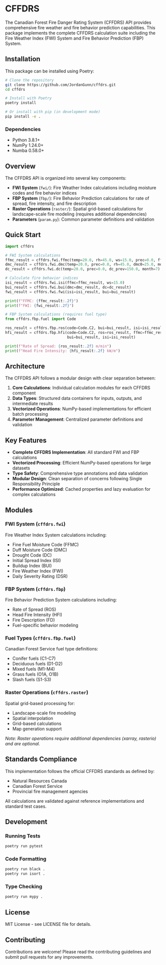 # CFFDRS

The Canadian Forest Fire Danger Rating System (CFFDRS) API provides comprehensive fire weather and fire behavior prediction capabilities. This package implements the complete CFFDRS calculation suite including the Fire Weather Index (FWI) System and Fire Behavior Prediction (FBP) System.

## Installation

This package can be installed using Poetry:

```bash
# Clone the repository
git clone https://github.com/JordanGunn/cffdrs.git
cd cffdrs

# Install with Poetry
poetry install

# Or install with pip (in development mode)
pip install -e .
```

### Dependencies

- Python 3.8.1+
- NumPy 1.24.0+
- Numba 0.58.0+

## Overview

The CFFDRS API is organized into several key components:

- **FWI System** (`fwi/`): Fire Weather Index calculations including moisture codes and fire behavior indices
- **FBP System** (`fbp/`): Fire Behavior Prediction calculations for rate of spread, fire intensity, and fire description
- **Raster Operations** (`raster/`): Spatial grid-based calculations for landscape-scale fire modeling (requires additional dependencies)
- **Parameters** (`param.py`): Common parameter definitions and validation

## Quick Start

```python
import cffdrs

# FWI System calculations
ffmc_result = cffdrs.fwi.ffmc(temp=20.0, rh=45.0, ws=15.0, prec=0.0, ffmc0=85.0)
dmc_result = cffdrs.fwi.dmc(temp=20.0, prec=0.0, rh=45.0, dmc0=25.0, month=7)
dc_result = cffdrs.fwi.dc(temp=20.0, prec=0.0, dc_prev=150.0, month=7)

# Calculate fire behavior indices
isi_result = cffdrs.fwi.isi(ffmc=ffmc_result, ws=15.0)
bui_result = cffdrs.fwi.bui(dmc=dmc_result, dc=dc_result)
fwi_result = cffdrs.fwi.fwi(isi=isi_result, bui=bui_result)

print(f"FFMC: {ffmc_result:.2f}")
print(f"FWI: {fwi_result:.2f}")

# FBP System calculations (requires fuel type)
from cffdrs.fbp.fuel import Code

ros_result = cffdrs.fbp.ros(code=Code.C2, bui=bui_result, isi=isi_result)
hfi_result = cffdrs.fbp.hfi(code=Code.C2, ros=ros_result, ffmc=ffmc_result, 
                            bui=bui_result, isi=isi_result)

print(f"Rate of Spread: {ros_result:.2f} m/min")
print(f"Head Fire Intensity: {hfi_result:.2f} kW/m")
```

## Architecture

The CFFDRS API follows a modular design with clear separation between:

1. **Core Calculations**: Individual calculation modules for each CFFDRS component
2. **Data Types**: Structured data containers for inputs, outputs, and intermediate results
3. **Vectorized Operations**: NumPy-based implementations for efficient batch processing
4. **Parameter Management**: Centralized parameter definitions and validation

## Key Features

- **Complete CFFDRS Implementation**: All standard FWI and FBP calculations
- **Vectorized Processing**: Efficient NumPy-based operations for large datasets
- **Type Safety**: Comprehensive type annotations and data validation
- **Modular Design**: Clean separation of concerns following Single Responsibility Principle
- **Performance Optimized**: Cached properties and lazy evaluation for complex calculations

## Modules

### FWI System (`cffdrs.fwi`)
Fire Weather Index System calculations including:
- Fine Fuel Moisture Code (FFMC)
- Duff Moisture Code (DMC) 
- Drought Code (DC)
- Initial Spread Index (ISI)
- Buildup Index (BUI)
- Fire Weather Index (FWI)
- Daily Severity Rating (DSR)

### FBP System (`cffdrs.fbp`)
Fire Behavior Prediction System calculations including:
- Rate of Spread (ROS)
- Head Fire Intensity (HFI)
- Fire Description (FD)
- Fuel-specific behavior modeling

### Fuel Types (`cffdrs.fbp.fuel`)
Canadian Forest Service fuel type definitions:
- Conifer fuels (C1-C7)
- Deciduous fuels (D1-D2)
- Mixed fuels (M1-M4)
- Grass fuels (O1A, O1B)
- Slash fuels (S1-S3)

### Raster Operations (`cffdrs.raster`)
Spatial grid-based processing for:
- Landscape-scale fire modeling
- Spatial interpolation
- Grid-based calculations
- Map generation support

*Note: Raster operations require additional dependencies (xarray, rasterio) and are optional.*

## Standards Compliance

This implementation follows the official CFFDRS standards as defined by:
- Natural Resources Canada
- Canadian Forest Service
- Provincial fire management agencies

All calculations are validated against reference implementations and standard test cases.

## Development

### Running Tests

```bash
poetry run pytest
```

### Code Formatting

```bash
poetry run black .
poetry run isort .
```

### Type Checking

```bash
poetry run mypy .
```

## License

MIT License - see LICENSE file for details.

## Contributing

Contributions are welcome! Please read the contributing guidelines and submit pull requests for any improvements.
